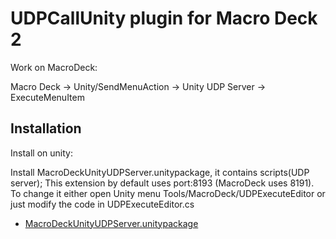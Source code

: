 # UDPCallUnity plugin for Macro Deck 2

Work on MacroDeck:

Macro Deck -> Unity/SendMenuAction -> Unity UDP Server -> ExecuteMenuItem


## Installation

Install on unity:

Install MacroDeckUnityUDPServer.unitypackage, it contains scripts(UDP server); This extension by default uses port:8193 (MacroDeck uses 8191). To change it either open Unity menu Tools/MacroDeck/UDPExecuteEditor or just modify the code in UDPExecuteEditor.cs

- [MacroDeckUnityUDPServer.unitypackage](https://github.com/sulbon/Macro-Deck-Unity-Plugin/raw/main/PutInUnityEditor/MacroDeckUnityUDPServer.unitypackage)

